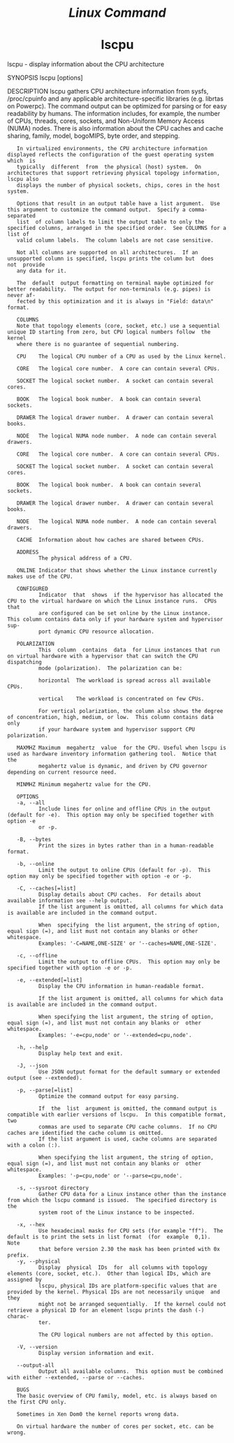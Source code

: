 ***<h1 align="center">Linux Command </h1>*** 
<h1 align="center">lscpu</h1>
lscpu - display information about the CPU architecture

SYNOPSIS
       lscpu [options]

DESCRIPTION
       lscpu  gathers  CPU  architecture information from sysfs, /proc/cpuinfo and any applicable architecture-specific libraries (e.g. librtas on
       Powerpc).  The command output can be optimized for parsing or for easy readability by humans.  The information includes, for  example,  the
       number  of  CPUs,  threads, cores, sockets, and Non-Uniform Memory Access (NUMA) nodes.  There is also information about the CPU caches and
       cache sharing, family, model, bogoMIPS, byte order, and stepping.

       In virtualized environments, the CPU architecture information displayed reflects the configuration of the guest operating system  which  is
       typically  different  from  the physical (host) system.  On architectures that support retrieving physical topology information, lscpu also
       displays the number of physical sockets, chips, cores in the host system.

       Options that result in an output table have a list argument.  Use this argument to customize the command output.  Specify a comma-separated
       list  of column labels to limit the output table to only the specified columns, arranged in the specified order.  See COLUMNS for a list of
       valid column labels.  The column labels are not case sensitive.

       Not all columns are supported on all architectures.  If an unsupported column is specified, lscpu prints the column but  does  not  provide
       any data for it.

       The  default  output formatting on terminal maybe optimized for better readability.  The output for non-terminals (e.g. pipes) is never af‐
       fected by this optimization and it is always in "Field: data\n" format.

       COLUMNS
       Note that topology elements (core, socket, etc.) use a sequential unique ID starting from zero, but CPU logical numbers follow  the  kernel
       where there is no guarantee of sequential numbering.

       CPU    The logical CPU number of a CPU as used by the Linux kernel.
      
       CORE   The logical core number.  A core can contain several CPUs.

       SOCKET The logical socket number.  A socket can contain several cores.

       BOOK   The logical book number.  A book can contain several sockets.

       DRAWER The logical drawer number.  A drawer can contain several books.

       NODE   The logical NUMA node number.  A node can contain several drawers.

       CORE   The logical core number.  A core can contain several CPUs.

       SOCKET The logical socket number.  A socket can contain several cores.

       BOOK   The logical book number.  A book can contain several sockets.

       DRAWER The logical drawer number.  A drawer can contain several books.

       NODE   The logical NUMA node number.  A node can contain several drawers.
  
       CACHE  Information about how caches are shared between CPUs.

       ADDRESS
              The physical address of a CPU.

       ONLINE Indicator that shows whether the Linux instance currently makes use of the CPU.

       CONFIGURED
              Indicator  that  shows  if the hypervisor has allocated the CPU to the virtual hardware on which the Linux instance runs.  CPUs that
              are configured can be set online by the Linux instance.  This column contains data only if your hardware system and hypervisor  sup‐
              port dynamic CPU resource allocation.

       POLARIZATION
              This  column  contains  data  for Linux instances that run on virtual hardware with a hypervisor that can switch the CPU dispatching
              mode (polarization).  The polarization can be:

              horizontal  The workload is spread across all available CPUs.

              vertical    The workload is concentrated on few CPUs.

              For vertical polarization, the column also shows the degree of concentration, high, medium, or low.  This column contains data  only
              if your hardware system and hypervisor support CPU polarization.

       MAXMHZ Maximum  megahertz  value  for the CPU. Useful when lscpu is used as hardware inventory information gathering tool.  Notice that the
              megahertz value is dynamic, and driven by CPU governor depending on current resource need.

       MINMHZ Minimum megahertz value for the CPU.

       OPTIONS
       -a, --all
              Include lines for online and offline CPUs in the output (default for -e).  This option may only be specified together with option -e
              or -p.

       -B, --bytes
              Print the sizes in bytes rather than in a human-readable format.

       -b, --online
              Limit the output to online CPUs (default for -p).  This option may only be specified together with option -e or -p.

       -C, --caches[=list]
              Display details about CPU caches.  For details about available information see --help output.
              If the list argument is omitted, all columns for which data is available are included in the command output.

              When  specifying  the list argument, the string of option, equal sign (=), and list must not contain any blanks or other whitespace.
              Examples: '-C=NAME,ONE-SIZE' or '--caches=NAME,ONE-SIZE'.

       -c, --offline
              Limit the output to offline CPUs.  This option may only be specified together with option -e or -p.

       -e, --extended[=list]
              Display the CPU information in human-readable format.

              If the list argument is omitted, all columns for which data is available are included in the command output.

              When specifying the list argument, the string of option, equal sign (=), and list must not contain any blanks or  other  whitespace.
              Examples: '-e=cpu,node' or '--extended=cpu,node'.

       -h, --help
              Display help text and exit.

       -J, --json
              Use JSON output format for the default summary or extended output (see --extended).

       -p, --parse[=list]
              Optimize the command output for easy parsing.

              If  the  list  argument is omitted, the command output is compatible with earlier versions of lscpu.  In this compatible format, two
              commas are used to separate CPU cache columns.  If no CPU caches are identified the cache column is omitted.
              If the list argument is used, cache columns are separated with a colon (:).

              When specifying the list argument, the string of option, equal sign (=), and list must not contain any blanks or  other  whitespace.
              Examples: '-p=cpu,node' or '--parse=cpu,node'.

       -s, --sysroot directory
              Gather CPU data for a Linux instance other than the instance from which the lscpu command is issued.  The specified directory is the
              system root of the Linux instance to be inspected.

       -x, --hex
              Use hexadecimal masks for CPU sets (for example "ff").  The default is to print the sets in list format  (for  example  0,1).   Note
              that before version 2.30 the mask has been printed with 0x prefix.
       -y, --physical
              Display  physical  IDs  for  all columns with topology elements (core, socket, etc.).  Other than logical IDs, which are assigned by
              lscpu, physical IDs are platform-specific values that are provided by the kernel. Physical IDs are not necessarily unique  and  they
              might not be arranged sequentially.  If the kernel could not retrieve a physical ID for an element lscpu prints the dash (-) charac‐
              ter.

              The CPU logical numbers are not affected by this option.

       -V, --version
              Display version information and exit.

       --output-all
              Output all available columns.  This option must be combined with either --extended, --parse or --caches.

       BUGS
       The basic overview of CPU family, model, etc. is always based on the first CPU only.

       Sometimes in Xen Dom0 the kernel reports wrong data.

       On virtual hardware the number of cores per socket, etc. can be wrong.



